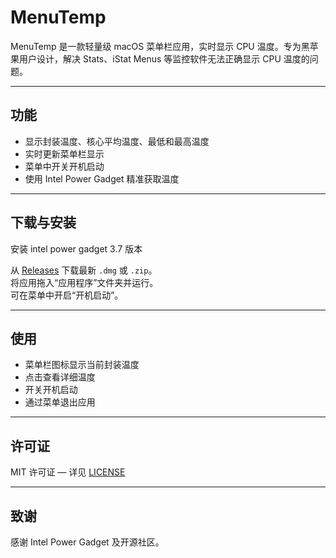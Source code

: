 # MenuTemp

MenuTemp 是一款轻量级 macOS 菜单栏应用，实时显示 CPU 温度。专为黑苹果用户设计，解决 Stats、iStat Menus 等监控软件无法正确显示 CPU 温度的问题。

---

## 功能

- 显示封装温度、核心平均温度、最低和最高温度  
- 实时更新菜单栏显示  
- 菜单中开关开机启动  
- 使用 Intel Power Gadget 精准获取温度

---

## 下载与安装
安装 intel power gadget 3.7 版本

从 [Releases](https://github.com/your-username/MenuTemp/releases) 下载最新 `.dmg` 或 `.zip`。  
将应用拖入“应用程序”文件夹并运行。  
可在菜单中开启“开机启动”。

---

## 使用

- 菜单栏图标显示当前封装温度  
- 点击查看详细温度  
- 开关开机启动  
- 通过菜单退出应用

---

## 许可证

MIT 许可证 — 详见 [LICENSE](LICENSE)

---

## 致谢

感谢 Intel Power Gadget 及开源社区。
